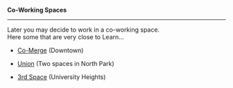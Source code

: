**Co-Working Spaces**

-----------------

Later you may decide to work in a co-working space.  
Here some that are very close to Learn...

- [Co-Merge](http://www.co-merge.com/) (Downtown)

- [Union](http://unioncowork.com/) (Two spaces in North Park)

- [3rd Space](http://3rdspace.co/) (University Heights)
